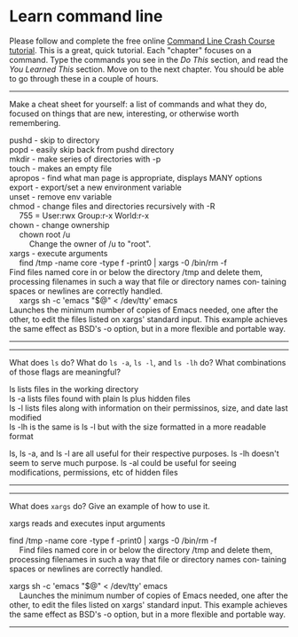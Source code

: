 # Learn command line

Please follow and complete the free online [Command Line Crash Course
tutorial](http://cli.learncodethehardway.org/book/). This is a great,
quick tutorial. Each "chapter" focuses on a command. Type the commands
you see in the _Do This_ section, and read the _You Learned This_
section. Move on to the next chapter. You should be able to go through
these in a couple of hours.


---

Make a cheat sheet for yourself: a list of commands and what they do, focused on things that are new, interesting, or otherwise worth remembering.

pushd - skip to directory <br>
popd - easily skip back from pushd directory <br>
mkdir - make series of directories with -p <br>
touch - makes an empty file <br>
apropos - find what man page is appropriate, displays MANY options <br>
export - export/set a new environment variable <br>
unset - remove env variable <br>
chmod - change files and directories recursively with -R <br>
	&emsp; 755 = User:rwx Group:r-x World:r-x <br>
chown - change ownership <br>
	&emsp; chown root /u <br>
	&emsp; &emsp;    Change the owner of /u to "root". <br>
xargs - execute arguments <br>
	&emsp; find /tmp -name core -type f -print0 | xargs -0 /bin/rm -f <br>
       Find files named core in or below the directory /tmp and  delete  them,
       processing  filenames  in  such a way that file or directory names con‐
       taining spaces or newlines are correctly handled. <br>
	&emsp; xargs sh -c 'emacs "$@" < /dev/tty' emacs <br>
       Launches  the  minimum  number of copies of Emacs needed, one after the
       other, to edit the files listed on xargs' standard input.  This example
       achieves the same effect as BSD's -o option, but in a more flexible and
       portable way. <br>



---


---

What does `ls` do? What do `ls -a`, `ls -l`, and `ls -lh` do? What combinations of those flags are meaningful?

ls lists files in the working directory <br>
ls -a lists files found with plain ls plus hidden files <br>
ls -l lists files along with information on their permissinos, size, and date last modified <br>
ls -lh is the same is ls -l but with the size formatted in a more readable format <br>

ls, ls -a, and ls -l are all useful for their respective purposes. ls -lh doesn't seem to serve much purpose. ls -al could be useful for seeing modifications, permissions, etc of hidden files

---


---

What does `xargs` do? Give an example of how to use it.

 xargs reads and executes input arguments <br>
 
 find /tmp -name core -type f -print0 | xargs -0 /bin/rm -f <br>
       &emsp; Find files named core in or below the directory /tmp and  delete  them,
       processing  filenames  in  such a way that file or directory names con‐
       taining spaces or newlines are correctly handled. <br>

xargs sh -c 'emacs "$@" < /dev/tty' emacs <br>
       &emsp; Launches  the  minimum  number of copies of Emacs needed, one after the
       other, to edit the files listed on xargs' standard input.  This example
       achieves the same effect as BSD's -o option, but in a more flexible and
       portable way.

---
